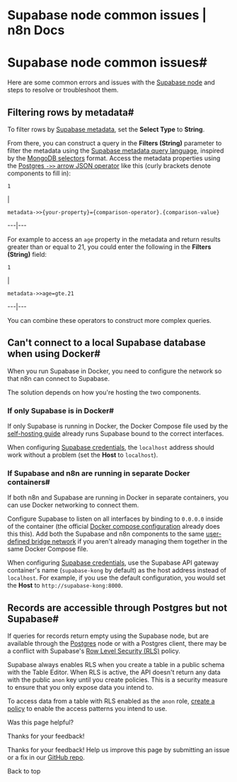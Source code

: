 # Supabase node common issues | n8n Docs

[ ](https://github.com/n8n-io/n8n-docs/edit/main/docs/integrations/builtin/app-nodes/n8n-nodes-base.supabase/common-issues.md "Edit this page")

# Supabase node common issues#

Here are some common errors and issues with the [Supabase node](../) and steps to resolve or troubleshoot them.

## Filtering rows by metadata#

To filter rows by [Supabase metadata](https://supabase.com/docs/guides/ai/python/metadata), set the **Select Type** to **String**.

From there, you can construct a query in the **Filters (String)** parameter to filter the metadata using the [Supabase metadata query language](https://supabase.com/docs/guides/ai/python/metadata#metadata-query-language), inspired by the [MongoDB selectors](https://www.mongodb.com/docs/manual/reference/operator/query/) format. Access the metadata properties using the [Postgres `->>` arrow JSON operator](https://www.postgresql.org/docs/current/functions-json.html#FUNCTIONS-JSON-PROCESSING) like this (curly brackets denote components to fill in):
    
    
    1

| 
    
    
    metadata->>{your-property}={comparison-operator}.{comparison-value}
      
  
---|---  
  
For example to access an `age` property in the metadata and return results greater than or equal to 21, you could enter the following in the **Filters (String)** field:
    
    
    1

| 
    
    
    metadata->>age=gte.21
      
  
---|---  
  
You can combine these operators to construct more complex queries.

## Can't connect to a local Supabase database when using Docker#

When you run Supabase in Docker, you need to configure the network so that n8n can connect to Supabase.

The solution depends on how you're hosting the two components.

### If only Supabase is in Docker#

If only Supabase is running in Docker, the Docker Compose file used by the [self-hosting guide](https://supabase.com/docs/guides/self-hosting/docker) already runs Supabase bound to the correct interfaces.

When configuring [Supabase credentials](../../../credentials/supabase/), the `localhost` address should work without a problem (set the **Host** to `localhost`).

### If Supabase and n8n are running in separate Docker containers#

If both n8n and Supabase are running in Docker in separate containers, you can use Docker networking to connect them.

Configure Supabase to listen on all interfaces by binding to `0.0.0.0` inside of the container (the official [Docker compose configuration](https://supabase.com/docs/guides/self-hosting/docker) already does this this). Add both the Supabase and n8n components to the same [user-defined bridge network](https://docs.docker.com/engine/network/drivers/bridge/) if you aren't already managing them together in the same Docker Compose file.

When configuring [Supabase credentials](../../../credentials/supabase/), use the Supabase API gateway container's name (`supabase-kong` by default) as the host address instead of `localhost`. For example, if you use the default configuration, you would set the **Host** to `http://supabase-kong:8000`.

## Records are accessible through Postgres but not Supabase#

If queries for records return empty using the Supabase node, but are available through the [Postgres](../../n8n-nodes-base.postgres/) node or with a Postgres client, there may be a conflict with Supabase's [Row Level Security (RLS)](https://supabase.com/docs/guides/database/postgres/row-level-security) policy.

Supabase always enables RLS when you create a table in a public schema with the Table Editor. When RLS is active, the API doesn't return any data with the public `anon` key until you create policies. This is a security measure to ensure that you only expose data you intend to.

To access data from a table with RLS enabled as the `anon` role, [create a policy](https://supabase.com/docs/guides/database/postgres/row-level-security#creating-policies) to enable the access patterns you intend to use.

Was this page helpful? 

Thanks for your feedback! 

Thanks for your feedback! Help us improve this page by submitting an issue or a fix in our [GitHub repo](https://github.com/n8n-io/n8n-docs). 

Back to top
